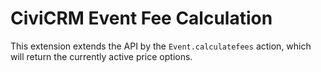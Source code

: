# CiviCRM Event Fee Calculation

This extension extends the API by the `Event.calculatefees` action, which will
return the currently active price options.
